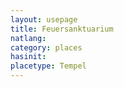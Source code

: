 ```yaml
---
layout: usepage
title: Feuersanktuarium
natlang:
category: places
hasinit:
placetype: Tempel
---
```

